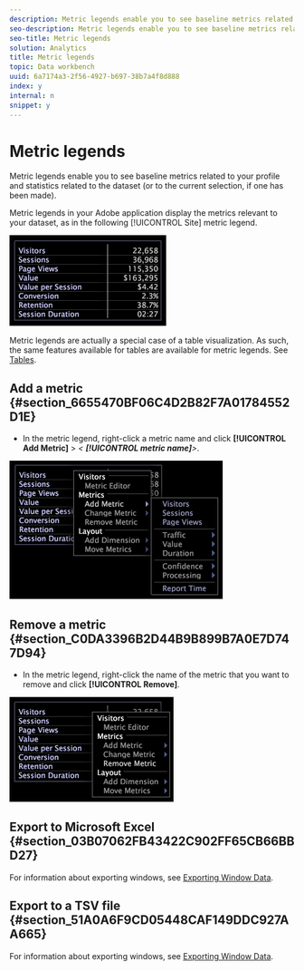 ```yaml
---
description: Metric legends enable you to see baseline metrics related to your profile and statistics related to the dataset (or to the current selection, if one has been made).
seo-description: Metric legends enable you to see baseline metrics related to your profile and statistics related to the dataset (or to the current selection, if one has been made).
seo-title: Metric legends
solution: Analytics
title: Metric legends
topic: Data workbench
uuid: 6a7174a3-2f56-4927-b697-38b7a4f8d888
index: y
internal: n
snippet: y
---
```


# Metric legends

Metric legends enable you to see baseline metrics related to your profile and statistics related to the dataset (or to the current selection, if one has been made).

 Metric legends in your Adobe application display the metrics relevant to your dataset, as in the following [!UICONTROL Site] metric legend.

![](assets/lgd_MetricLegend.png)

Metric legends are actually a special case of a table visualization. As such, the same features available for tables are available for metric legends. See [Tables](../../c_analysis_vis/c_tables/c_tables.md#concept_C632CB8AD9724F90AC5C294D52AE667F).

## Add a metric {#section_6655470BF06C4D2B82F7A01784552D1E}

* In the metric legend, right-click a metric name and click **[!UICONTROL Add Metric]** > *< **[!UICONTROL metric name]**>*.

![](assets/lgd_MetricLegend_addMetric.png)

## Remove a metric {#section_C0DA3396B2D44B9B899B7A0E7D747D94}

* In the metric legend, right-click the name of the metric that you want to remove and click **[!UICONTROL Remove]**.

![](assets/lgd_MetricLegend_removeMetric.png)

## Export to Microsoft Excel {#section_03B07062FB43422C902FF65CB66BBD27}

For information about exporting windows, see [Exporting Window Data](../../c_get_started/c_wk_win_wksp/c_exp_win_data.md#concept_8DF61D64ED434CC5A499023C44197349).

## Export to a TSV file {#section_51A0A6F9CD05448CAF149DDC927AA665}

For information about exporting windows, see [Exporting Window Data](../../c_get_started/c_wk_win_wksp/c_exp_win_data.md#concept_8DF61D64ED434CC5A499023C44197349). 
